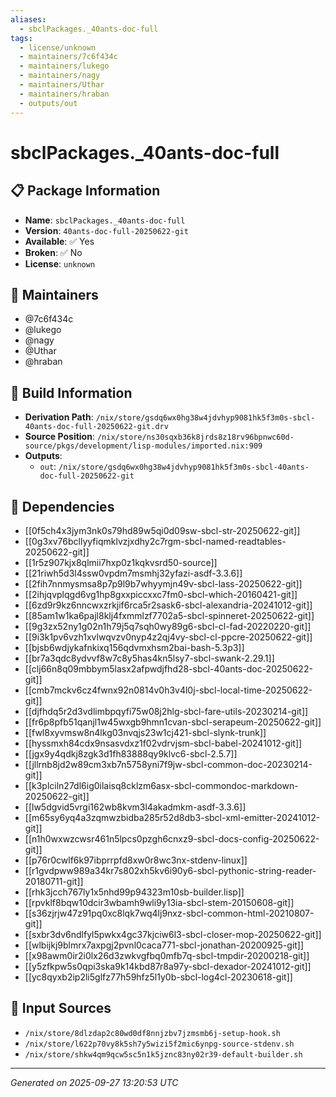```yaml
---
aliases:
  - sbclPackages._40ants-doc-full
tags:
  - license/unknown
  - maintainers/7c6f434c
  - maintainers/lukego
  - maintainers/nagy
  - maintainers/Uthar
  - maintainers/hraban
  - outputs/out
---
```


# sbclPackages._40ants-doc-full

## 📋 Package Information

- **Name**: `sbclPackages._40ants-doc-full`
- **Version**: `40ants-doc-full-20250622-git`
- **Available**: ✅ Yes
- **Broken**: ✅ No
- **License**: `unknown`
## 👥 Maintainers

- @7c6f434c
- @lukego
- @nagy
- @Uthar
- @hraban


## 🔧 Build Information

- **Derivation Path**: `/nix/store/gsdq6wx0hg38w4jdvhyp9081hk5f3m0s-sbcl-40ants-doc-full-20250622-git.drv`
- **Source Position**: `/nix/store/ns30sqxb36k8jrds8z18rv96bpnwc60d-source/pkgs/development/lisp-modules/imported.nix:909`
- **Outputs**:
  - `out`:  `/nix/store/gsdq6wx0hg38w4jdvhyp9081hk5f3m0s-sbcl-40ants-doc-full-20250622-git`

## 🔗 Dependencies

- [[0f5ch4x3jym3nk0s79hd89w5qi0d09sw-sbcl-str-20250622-git]]
- [[0g3xv76bcllyyfiqmklvzjxdhy2c7rgm-sbcl-named-readtables-20250622-git]]
- [[1r5z907kjx8qlmii7hxp0z1kqkvsrd50-source]]
- [[21riwh5d3l4ssw0vpdm7msmhj32yfazi-asdf-3.3.6]]
- [[2fih7nnmysmsa8p7p9l9b7whyymjn49v-sbcl-lass-20250622-git]]
- [[2ihjqvplqgd6vg1hp8gxxpiccxxc7fm0-sbcl-which-20160421-git]]
- [[6zd9r9kz6nncwxzrkjif6rca5r2sask6-sbcl-alexandria-20241012-git]]
- [[85am1w1ka6pajl8klj4fxmmlzf7702a5-sbcl-spinneret-20250622-git]]
- [[9g3zx52ny1g02n1h79j5q7sqh0wy89g6-sbcl-cl-fad-20220220-git]]
- [[9i3k1pv6vzh1xvlwqvzv0nyp4z2qj4vy-sbcl-cl-ppcre-20250622-git]]
- [[bjsb6wdjykafnkixq156qdvmxhsm2bai-bash-5.3p3]]
- [[br7a3qdc8ydvvf8w7c8y5has4kn5lsy7-sbcl-swank-2.29.1]]
- [[clj66n8q09mbbym5lasx2afpwdjfhd28-sbcl-40ants-doc-20250622-git]]
- [[cmb7mckv6cz4fwnx92n0814v0h3v4l0j-sbcl-local-time-20250622-git]]
- [[djfhdq5r2d3vdlimbpqyfi75w08j2hlg-sbcl-fare-utils-20230214-git]]
- [[fr6p8pfb51qanjl1w45wxgb9hmn1cvan-sbcl-serapeum-20250622-git]]
- [[fwl8xyvmsw8n4lkg03nvqjs23w1cj421-sbcl-slynk-trunk]]
- [[hyssmxh84cdx9nsasvdxz1f02vdrvjsm-sbcl-babel-20241012-git]]
- [[jgx9y4qdkj8zgk3d1fh83888qy9klvc6-sbcl-2.5.7]]
- [[jllrnb8jd2w89cm3xb7n5758yni7f9jw-sbcl-common-doc-20230214-git]]
- [[k3plciln27dl6ig0ilaisq8cklzm6asx-sbcl-commondoc-markdown-20250622-git]]
- [[lw5dgvid5vrgi162wb8kvm3l4akadmkm-asdf-3.3.6]]
- [[m65sy6yq4a3zqmwzbidba285r52d8db3-sbcl-xml-emitter-20241012-git]]
- [[n1h0wxwzcwsr461n5lpcs0pzgh6cnxz9-sbcl-docs-config-20250622-git]]
- [[p76r0cwlf6k97ibprrpfd8xw0r8wc3nx-stdenv-linux]]
- [[r1gvdpww989a34kr7s802xh5kv6i90y6-sbcl-pythonic-string-reader-20180711-git]]
- [[rhk3jcch767ly1x5nhd99p94323m10sb-builder.lisp]]
- [[rpvklf8bqw10dcir3wbamh9wli9y13ia-sbcl-stem-20150608-git]]
- [[s36zjrjw47z91pq0xc8lqk7wq4lj9nxz-sbcl-common-html-20210807-git]]
- [[sxbr3dv6ndlfyl5pwkx4gc37kjciw6l3-sbcl-closer-mop-20250622-git]]
- [[wlbijkj9blmrx7axpgj2pvnl0caca771-sbcl-jonathan-20200925-git]]
- [[x98awm0ir2i0lx26d3zwkvgfbq0mfb7q-sbcl-tmpdir-20200218-git]]
- [[y5zfkpw5s0qpi3ska9k14kbd87r8a97y-sbcl-dexador-20241012-git]]
- [[yc8qyxb2ip2li5glfz77h59hfz5l1y0b-sbcl-log4cl-20230618-git]]

## 📁 Input Sources

- `/nix/store/8dlzdap2c80wd0df8nnjzbv7jzmsmb6j-setup-hook.sh`
- `/nix/store/l622p70vy8k5sh7y5wizi5f2mic6ynpg-source-stdenv.sh`
- `/nix/store/shkw4qm9qcw5sc5n1k5jznc83ny02r39-default-builder.sh`

---
*Generated on 2025-09-27 13:20:53 UTC*

